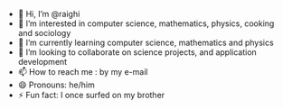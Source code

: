 - 👋 Hi, I’m @raighi
- 👀 I’m interested in computer science, mathematics, physics, cooking and sociology
- 🌱 I’m currently learning computer science, mathematics and physics
- 💞️ I’m looking to collaborate on science projects, and application development
- 📫 How to reach me : by my e-mail
- 😄 Pronouns: he/him
- ⚡ Fun fact: I once surfed on my brother

<!---
raighi/raighi is a ✨ special ✨ repository because its `README.md` (this file) appears on your GitHub profile.
You can click the Preview link to take a look at your changes.
--->

